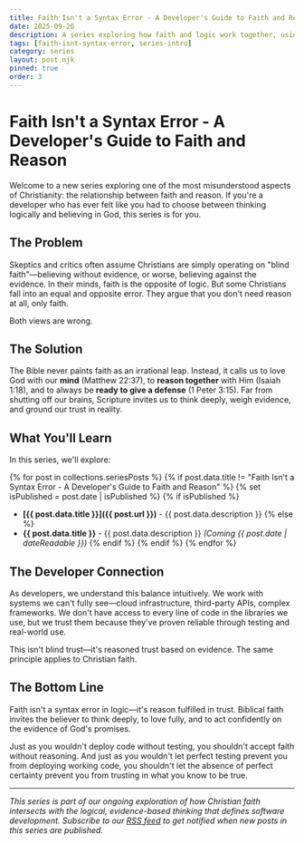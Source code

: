 ```yaml
---
title: Faith Isn't a Syntax Error - A Developer's Guide to Faith and Reason
date: 2025-09-26
description: A series exploring how faith and logic work together, using developer analogies to show that Christianity doesn't demand blind belief but invites reasoned trust based on evidence.
tags: [faith-isnt-syntax-error, series-intro]
category: series
layout: post.njk
pinned: true
order: 3
---
```


# Faith Isn't a Syntax Error - A Developer's Guide to Faith and Reason

Welcome to a new series exploring one of the most misunderstood aspects of Christianity: the relationship between faith and reason. If you're a developer who has ever felt like you had to choose between thinking logically and believing in God, this series is for you.

## The Problem

Skeptics and critics often assume Christians are simply operating on "blind faith"—believing without evidence, or worse, believing against the evidence. In their minds, faith is the opposite of logic. But some Christians fall into an equal and opposite error. They argue that you don't need reason at all, only faith.

Both views are wrong.

## The Solution

The Bible never paints faith as an irrational leap. Instead, it calls us to love God with our **mind** (Matthew 22:37), to **reason together** with Him (Isaiah 1:18), and to always be **ready to give a defense** (1 Peter 3:15). Far from shutting off our brains, Scripture invites us to think deeply, weigh evidence, and ground our trust in reality.

## What You'll Learn

In this series, we'll explore:

{% for post in collections.seriesPosts %}
{% if post.data.title != "Faith Isn't a Syntax Error - A Developer's Guide to Faith and Reason" %}
{% set isPublished = post.date | isPublished %}
{% if isPublished %}
- **[{{ post.data.title }}]({{ post.url }})** - {{ post.data.description }}
{% else %}
- **{{ post.data.title }}** - {{ post.data.description }} *(Coming {{ post.date | dateReadable }})*
{% endif %}
{% endif %}
{% endfor %}

## The Developer Connection

As developers, we understand this balance intuitively. We work with systems we can't fully see—cloud infrastructure, third-party APIs, complex frameworks. We don't have access to every line of code in the libraries we use, but we trust them because they've proven reliable through testing and real-world use.

This isn't blind trust—it's reasoned trust based on evidence. The same principle applies to Christian faith.

## The Bottom Line

Faith isn't a syntax error in logic—it's reason fulfilled in trust. Biblical faith invites the believer to think deeply, to love fully, and to act confidently on the evidence of God's promises.

Just as you wouldn't deploy code without testing, you shouldn't accept faith without reasoning. And just as you wouldn't let perfect testing prevent you from deploying working code, you shouldn't let the absence of perfect certainty prevent you from trusting in what you know to be true.

---

*This series is part of our ongoing exploration of how Christian faith intersects with the logical, evidence-based thinking that defines software development. Subscribe to our [RSS feed](/feed.xml) to get notified when new posts in this series are published.*
